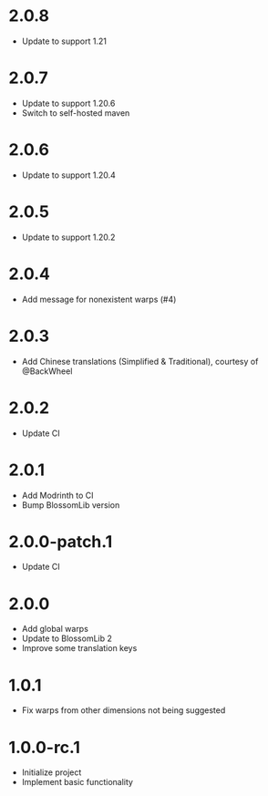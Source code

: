 # 2.0.8

* Update to support 1.21

# 2.0.7

* Update to support 1.20.6
* Switch to self-hosted maven

# 2.0.6

* Update to support 1.20.4

# 2.0.5

* Update to support 1.20.2

# 2.0.4

* Add message for nonexistent warps (#4)

# 2.0.3

* Add Chinese translations (Simplified & Traditional), courtesy of @BackWheel

# 2.0.2

* Update CI

# 2.0.1

* Add Modrinth to CI
* Bump BlossomLib version

# 2.0.0-patch.1

* Update CI

# 2.0.0

* Add global warps
* Update to BlossomLib 2
* Improve some translation keys

# 1.0.1

* Fix warps from other dimensions not being suggested

# 1.0.0-rc.1

* Initialize project
* Implement basic functionality
